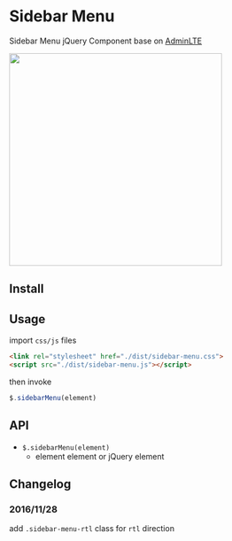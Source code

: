 # Sidebar Menu

Sidebar Menu jQuery Component base on [AdminLTE](https://github.com/almasaeed2010/AdminLTE)

<img src="screenshot.gif" width="384">

## Install

## Usage

import `css/js` files

```html
<link rel="stylesheet" href="./dist/sidebar-menu.css">
<script src="./dist/sidebar-menu.js"></script>
```

then invoke

```js
$.sidebarMenu(element)
```

## API

- `$.sidebarMenu(element)`
  - element element or jQuery element

## Changelog

### 2016/11/28

add `.sidebar-menu-rtl` class for `rtl` direction
